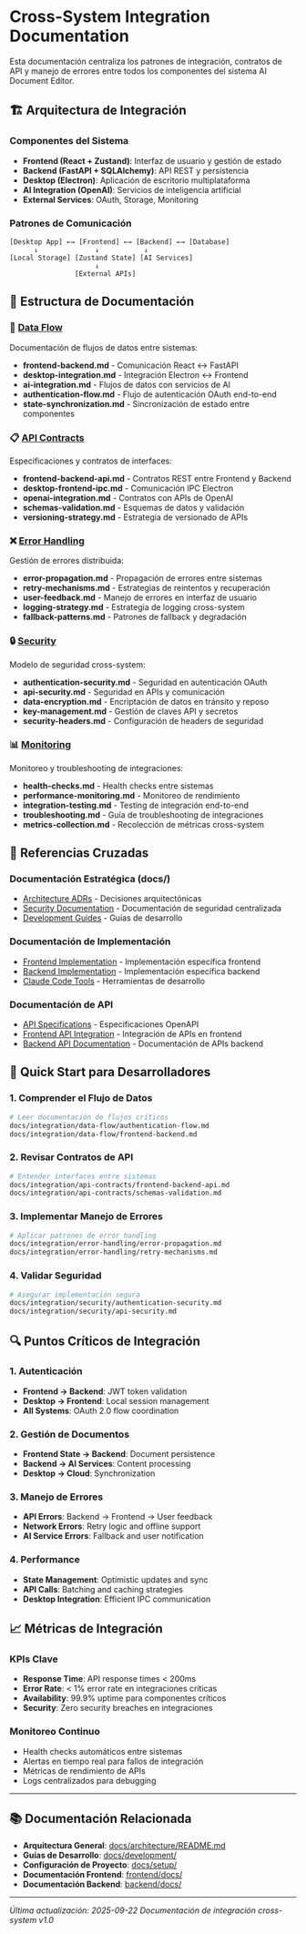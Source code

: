# Cross-System Integration Documentation

Esta documentación centraliza los patrones de integración, contratos de API y manejo de errores entre todos los componentes del sistema AI Document Editor.

## 🏗️ Arquitectura de Integración

### Componentes del Sistema
- **Frontend (React + Zustand)**: Interfaz de usuario y gestión de estado
- **Backend (FastAPI + SQLAlchemy)**: API REST y persistencia
- **Desktop (Electron)**: Aplicación de escritorio multiplataforma
- **AI Integration (OpenAI)**: Servicios de inteligencia artificial
- **External Services**: OAuth, Storage, Monitoring

### Patrones de Comunicación
```
[Desktop App] ←→ [Frontend] ←→ [Backend] ←→ [Database]
      ↓              ↓           ↓
[Local Storage] [Zustand State] [AI Services]
                     ↓
                [External APIs]
```

## 📂 Estructura de Documentación

### 🔄 [Data Flow](./data-flow/)
Documentación de flujos de datos entre sistemas:
- **frontend-backend.md** - Comunicación React ↔ FastAPI
- **desktop-integration.md** - Integración Electron ↔ Frontend
- **ai-integration.md** - Flujos de datos con servicios de AI
- **authentication-flow.md** - Flujo de autenticación OAuth end-to-end
- **state-synchronization.md** - Sincronización de estado entre componentes

### 📋 [API Contracts](./api-contracts/)
Especificaciones y contratos de interfaces:
- **frontend-backend-api.md** - Contratos REST entre Frontend y Backend
- **desktop-frontend-ipc.md** - Comunicación IPC Electron
- **openai-integration.md** - Contratos con APIs de OpenAI
- **schemas-validation.md** - Esquemas de datos y validación
- **versioning-strategy.md** - Estrategia de versionado de APIs

### ❌ [Error Handling](./error-handling/)
Gestión de errores distribuida:
- **error-propagation.md** - Propagación de errores entre sistemas
- **retry-mechanisms.md** - Estrategias de reintentos y recuperación
- **user-feedback.md** - Manejo de errores en interfaz de usuario
- **logging-strategy.md** - Estrategia de logging cross-system
- **fallback-patterns.md** - Patrones de fallback y degradación

### 🔒 [Security](./security/)
Modelo de seguridad cross-system:
- **authentication-security.md** - Seguridad en autenticación OAuth
- **api-security.md** - Seguridad en APIs y comunicación
- **data-encryption.md** - Encriptación de datos en tránsito y reposo
- **key-management.md** - Gestión de claves API y secretos
- **security-headers.md** - Configuración de headers de seguridad

### 📊 [Monitoring](./monitoring/)
Monitoreo y troubleshooting de integraciones:
- **health-checks.md** - Health checks entre sistemas
- **performance-monitoring.md** - Monitoreo de rendimiento
- **integration-testing.md** - Testing de integración end-to-end
- **troubleshooting.md** - Guía de troubleshooting de integraciones
- **metrics-collection.md** - Recolección de métricas cross-system

## 🔗 Referencias Cruzadas

### Documentación Estratégica (docs/)
- [Architecture ADRs](../architecture/adr/) - Decisiones arquitectónicas
- [Security Documentation](../security/) - Documentación de seguridad centralizada
- [Development Guides](../development/guides/) - Guías de desarrollo

### Documentación de Implementación
- [Frontend Implementation](../../frontend/docs/) - Implementación específica frontend
- [Backend Implementation](../../backend/docs/) - Implementación específica backend
- [Claude Code Tools](../../.claude/docs/) - Herramientas de desarrollo

### Documentación de API
- [API Specifications](../api-spec/) - Especificaciones OpenAPI
- [Frontend API Integration](../../frontend/docs/api/) - Integración de APIs en frontend
- [Backend API Documentation](../../backend/docs/api/) - Documentación de APIs backend

## 🚀 Quick Start para Desarrolladores

### 1. Comprender el Flujo de Datos
```bash
# Leer documentación de flujos críticos
docs/integration/data-flow/authentication-flow.md
docs/integration/data-flow/frontend-backend.md
```

### 2. Revisar Contratos de API
```bash
# Entender interfaces entre sistemas
docs/integration/api-contracts/frontend-backend-api.md
docs/integration/api-contracts/schemas-validation.md
```

### 3. Implementar Manejo de Errores
```bash
# Aplicar patrones de error handling
docs/integration/error-handling/error-propagation.md
docs/integration/error-handling/retry-mechanisms.md
```

### 4. Validar Seguridad
```bash
# Asegurar implementación segura
docs/integration/security/authentication-security.md
docs/integration/security/api-security.md
```

## 🔍 Puntos Críticos de Integración

### 1. Autenticación
- **Frontend → Backend**: JWT token validation
- **Desktop → Frontend**: Local session management
- **All Systems**: OAuth 2.0 flow coordination

### 2. Gestión de Documentos
- **Frontend State → Backend**: Document persistence
- **Backend → AI Services**: Content processing
- **Desktop → Cloud**: Synchronization

### 3. Manejo de Errores
- **API Errors**: Backend → Frontend → User feedback
- **Network Errors**: Retry logic and offline support
- **AI Service Errors**: Fallback and user notification

### 4. Performance
- **State Management**: Optimistic updates and sync
- **API Calls**: Batching and caching strategies
- **Desktop Integration**: Efficient IPC communication

## 📈 Métricas de Integración

### KPIs Clave
- **Response Time**: API response times < 200ms
- **Error Rate**: < 1% error rate en integraciones críticas
- **Availability**: 99.9% uptime para componentes críticos
- **Security**: Zero security breaches en integraciones

### Monitoreo Continuo
- Health checks automáticos entre sistemas
- Alertas en tiempo real para fallos de integración
- Métricas de rendimiento de APIs
- Logs centralizados para debugging

---

## 📚 Documentación Relacionada

- **Arquitectura General**: [docs/architecture/README.md](../architecture/README.md)
- **Guías de Desarrollo**: [docs/development/](../development/)
- **Configuración de Proyecto**: [docs/setup/](../setup/)
- **Documentación Frontend**: [frontend/docs/](../../frontend/docs/)
- **Documentación Backend**: [backend/docs/](../../backend/docs/)

---
*Última actualización: 2025-09-22*
*Documentación de integración cross-system v1.0*